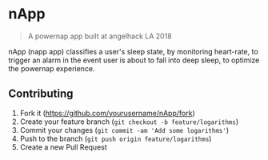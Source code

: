 # nApp

> A powernap app built at angelhack LA 2018

nApp (napp app) classifies a user's sleep state, by monitoring heart-rate, to trigger an alarm in the event user is about to fall into deep sleep, to optimize the powernap experience.

## Contributing

1. Fork it (<https://github.com/yourusername/nApp/fork>)
2. Create your feature branch (`git checkout -b feature/logarithms`)
3. Commit your changes (`git commit -am 'Add some logarithms'`)
4. Push to the branch (`git push origin feature/logarithms`)
5. Create a new Pull Request
